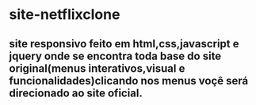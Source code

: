 # site-netflixclone
## site responsivo feito em html,css,javascript e jquery onde se encontra toda base do site original(menus interativos,visual e funcionalidades)clicando nos menus voçê será direcionado ao site oficial.
